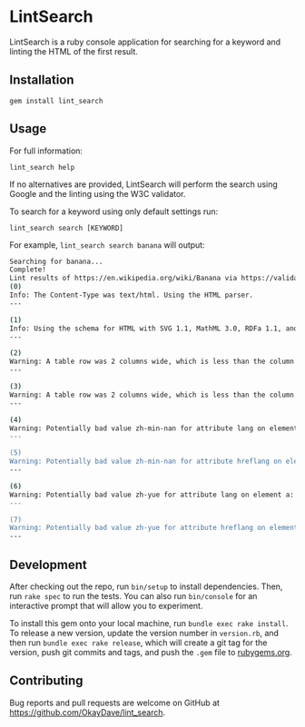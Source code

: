 # LintSearch


LintSearch is a ruby console application for searching for a keyword and linting the HTML of the first result.


## Installation

`gem install lint_search`

## Usage

For full information:

`lint_search help`

If no alternatives are provided, LintSearch will perform the search using Google and the linting using the W3C validator.

To search for a keyword using only default settings run:

`lint_search search [KEYWORD]`

For example, `lint_search search banana` will output:

```bash
Searching for banana...
Complete!
Lint results of https://en.wikipedia.org/wiki/Banana via https://validator.w3.org
(0)
Info: The Content-Type was text/html. Using the HTML parser.
---

(1)
Info: Using the schema for HTML with SVG 1.1, MathML 3.0, RDFa 1.1, and ITS 2.0 support.
---

(2)
Warning: A table row was 2 columns wide, which is less than the column count established by the first row (3).From line 1128, column 22; to line 1129, column 5="2"></td>↩</tr>↩<tr>↩
---

(3)
Warning: A table row was 2 columns wide, which is less than the column count established by the first row (3).From line 1187, column 22; to line 1188, column 5="2"></td>↩</tr>↩<tr>↩
---

(4)
Warning: Potentially bad value zh-min-nan for attribute lang on element a: The grandfathered language tag zh-min-nan is deprecated. Use nan instead.From line 1680, column 1670; to line 1680, column 1797-min-nan"><a href="//zh-min-nan.wikipedia.org/wiki/Kin-chio" title="Kin-chio – Chinese (Min Nan)" lang="zh-min-nan" hreflang="zh-min-nan">Bân-lâSyntax of language tag:An RFC 5646 language tag consists of hyphen-separated ASCII-alphanumeric subtags. There is a primary tag identifying a natural language by its shortest ISO 639 language code (e.g. en for English) and zero or more additional subtags adding precision. The most common additional subtag type is a region subtag which most commonly is a two-letter ISO 3166 country code (e.g. GB for the United Kingdom). IANA maintains a registry of permissible subtags.
---

(5)
Warning: Potentially bad value zh-min-nan for attribute hreflang on element a: The grandfathered language tag zh-min-nan is deprecated. Use nan instead.From line 1680, column 1670; to line 1680, column 1797-min-nan"><a href="//zh-min-nan.wikipedia.org/wiki/Kin-chio" title="Kin-chio – Chinese (Min Nan)" lang="zh-min-nan" hreflang="zh-min-nan">Bân-lâSyntax of language tag:An RFC 5646 language tag consists of hyphen-separated ASCII-alphanumeric subtags. There is a primary tag identifying a natural language by its shortest ISO 639 language code (e.g. en for English) and zero or more additional subtags adding precision. The most common additional subtag type is a region subtag which most commonly is a two-letter ISO 3166 country code (e.g. GB for the United Kingdom). IANA maintains a registry of permissible subtags.
---

(6)
Warning: Potentially bad value zh-yue for attribute lang on element a: The language tag zh-yue is deprecated. Use yue instead.From line 1680, column 21690; to line 1680, column 21801i-zh-yue"><a href="//zh-yue.wikipedia.org/wiki/%E9%A6%99%E8%95%89" title="香蕉 – Cantonese" lang="zh-yue" hreflang="zh-yue">粵語</a>Syntax of language tag:An RFC 5646 language tag consists of hyphen-separated ASCII-alphanumeric subtags. There is a primary tag identifying a natural language by its shortest ISO 639 language code (e.g. en for English) and zero or more additional subtags adding precision. The most common additional subtag type is a region subtag which most commonly is a two-letter ISO 3166 country code (e.g. GB for the United Kingdom). IANA maintains a registry of permissible subtags.
---

(7)
Warning: Potentially bad value zh-yue for attribute hreflang on element a: The language tag zh-yue is deprecated. Use yue instead.From line 1680, column 21690; to line 1680, column 21801i-zh-yue"><a href="//zh-yue.wikipedia.org/wiki/%E9%A6%99%E8%95%89" title="香蕉 – Cantonese" lang="zh-yue" hreflang="zh-yue">粵語</a>Syntax of language tag:An RFC 5646 language tag consists of hyphen-separated ASCII-alphanumeric subtags. There is a primary tag identifying a natural language by its shortest ISO 639 language code (e.g. en for English) and zero or more additional subtags adding precision. The most common additional subtag type is a region subtag which most commonly is a two-letter ISO 3166 country code (e.g. GB for the United Kingdom). IANA maintains a registry of permissible subtags.
---
```




## Development

After checking out the repo, run `bin/setup` to install dependencies. Then, run `rake spec` to run the tests. You can also run `bin/console` for an interactive prompt that will allow you to experiment.

To install this gem onto your local machine, run `bundle exec rake install`. To release a new version, update the version number in `version.rb`, and then run `bundle exec rake release`, which will create a git tag for the version, push git commits and tags, and push the `.gem` file to [rubygems.org](https://rubygems.org).

## Contributing

Bug reports and pull requests are welcome on GitHub at https://github.com/OkayDave/lint_search.

